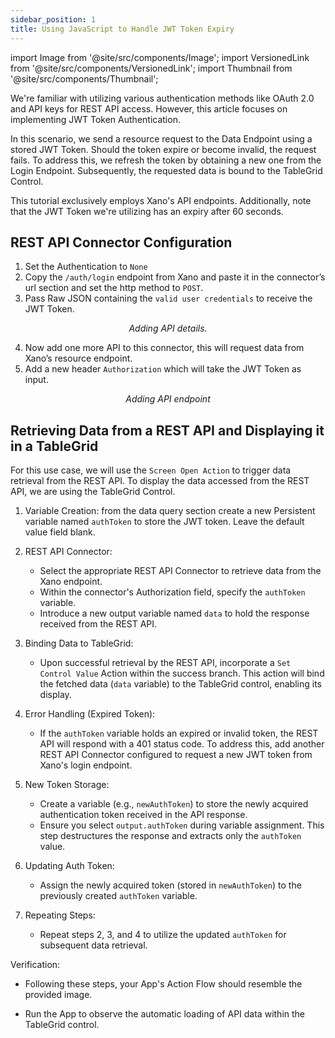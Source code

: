 ```yaml
---
sidebar_position: 1
title: Using JavaScript to Handle JWT Token Expiry
---
```


import Image from '@site/src/components/Image'; import VersionedLink from '@site/src/components/VersionedLink'; import
Thumbnail from '@site/src/components/Thumbnail';

We're familiar with utilizing various authentication methods like OAuth 2.0 and API keys for REST API access. However,
this article focuses on implementing JWT Token Authentication.

In this scenario, we send a resource request to the Data Endpoint using a stored JWT Token. Should the token expire or
become invalid, the request fails. To address this, we refresh the token by obtaining a new one from the Login Endpoint.
Subsequently, the requested data is bound to the TableGrid Control.

This tutorial exclusively employs Xano's API endpoints. Additionally, note that the JWT Token we're utilizing has an
expiry after 60 seconds.

## REST API Connector Configuration

1. Set the Authentication to `None`
2. Copy the `/auth/login` endpoint from Xano and paste it in the connector’s url section and set the http method to
   `POST`.
3. Pass Raw JSON containing the `valid user credentials` to receive the JWT Token.

<figure>
  <Thumbnail src="/img/app-scripting-and-code/javascript-jwt-token-expiry/javascript-jwt-token-expiry-api.png" alt="Adding API details." />
  <figcaption align = "center"><i>Adding API details.</i></figcaption>
</figure>

4. Now add one more API to this connector, this will request data from Xano’s resource endpoint.
5. Add a new header `Authorization` which will take the JWT Token as input.

<figure>
  <Thumbnail src="/img/app-scripting-and-code/javascript-jwt-token-expiry/javascript-jwt-token-expiry-query.png" alt="Adding API endpoint" />
  <figcaption align = "center"><i>Adding API endpoint</i></figcaption>
</figure>

## Retrieving Data from a REST API and Displaying it in a TableGrid

For this use case, we will use the `Screen Open Action` to trigger data retrieval from the REST API. To display the data
accessed from the REST API, we are using the TableGrid Control.

1. Variable Creation: from the data query section create a new Persistent variable named `authToken` to store the JWT
   token. Leave the default value field blank. 
    <figure>
    <Thumbnail src="/img/app-scripting-and-code/javascript-jwt-token-expiry/javascript-jwt-token-expiry-variable.jpeg" alt="variable" />
    </figure>

2. REST API Connector:

   - Select the appropriate REST API Connector to retrieve data from the Xano endpoint.
   - Within the connector's Authorization field, specify the `authToken` variable.
   - Introduce a new output variable named `data` to hold the response received from the REST API.
    <figure>
    <Thumbnail src="/img/app-scripting-and-code/javascript-jwt-token-expiry/javascript-jwt-token-expiry-connector.png" alt="variable" />
    </figure>


3. Binding Data to TableGrid:

   - Upon successful retrieval by the REST API, incorporate a `Set Control Value` Action within the success branch. This
     action will bind the fetched data (`data` variable) to the TableGrid control, enabling its display.
    <figure>
    <Thumbnail src="/img/app-scripting-and-code/javascript-jwt-token-expiry/javascript-jwt-token-expiry-setctrl.png" alt="variable" />
    </figure>

4. Error Handling (Expired Token):

   - If the `authToken` variable holds an expired or invalid token, the REST API will respond with a 401 status code. To
     address this, add another REST API Connector configured to request a new JWT token from Xano's login endpoint.

5. New Token Storage:

   - Create a variable (e.g., `newAuthToken`) to store the newly acquired authentication token received in the API
     response.
   - Ensure you select `output.authToken` during variable assignment. This step destructures the response and extracts
     only the `authToken` value.
    <figure>
    <Thumbnail src="/img/app-scripting-and-code/javascript-jwt-token-expiry/javascript-jwt-token-expiry-authtoken.png" alt="variable" />
    </figure>

6. Updating Auth Token:

   - Assign the newly acquired token (stored in `newAuthToken`) to the previously created `authToken` variable.
    <figure>
    <Thumbnail src="/img/app-scripting-and-code/javascript-jwt-token-expiry/javascript-jwt-token-expiry-setauthtoken.png" alt="variable" />
    </figure>

7. Repeating Steps:
   - Repeat steps 2, 3, and 4 to utilize the updated `authToken` for subsequent data retrieval.

Verification:

- Following these steps, your App's Action Flow should resemble the provided image.
    <figure>
    <Thumbnail src="/img/app-scripting-and-code/javascript-jwt-token-expiry/javascript-jwt-token-expiry-flow.png" alt="variable" />
    </figure>
- Run the App to observe the automatic loading of API data within the TableGrid control.

